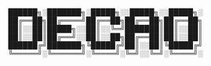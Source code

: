 
██████╗░███████╗░█████╗░░█████╗░░█████╗░
██╔══██╗██╔════╝██╔══██╗██╔══██╗██╔══██╗
██║░░██║█████╗░░██║░░╚═╝███████║██║░░██║
██║░░██║██╔══╝░░██║░░██╗██╔══██║██║░░██║
██████╔╝███████╗╚█████╔╝██║░░██║╚█████╔╝
╚═════╝░╚══════╝░╚════╝░╚═╝░░╚═╝░╚════╝░